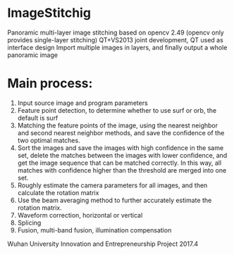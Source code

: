 #  ImageStitchig
Panoramic multi-layer image stitching based on opencv 2.49 (opencv only provides single-layer stitching)
QT+VS2013 joint development, QT used as interface design
Import multiple images in layers, and finally output a whole panoramic image 

# Main process:
1. Input source image and program parameters
2. Feature point detection, to determine whether to use surf or orb, the default is surf
3. Matching the feature points of the image, using the nearest neighbor and second nearest neighbor methods, and save the confidence of the two optimal matches.
4. Sort the images and save the images with high confidence in the same set, delete the matches between the images with lower confidence, and get the image sequence that can be matched correctly. In this way, all matches with confidence higher than the threshold are merged into one set.
5. Roughly estimate the camera parameters for all images, and then calculate the rotation matrix
6. Use the beam averaging method to further accurately estimate the rotation matrix.
7. Waveform correction, horizontal or vertical
8. Splicing 
9. Fusion, multi-band fusion, illumination compensation

Wuhan University Innovation and Entrepreneurship Project 2017.4
